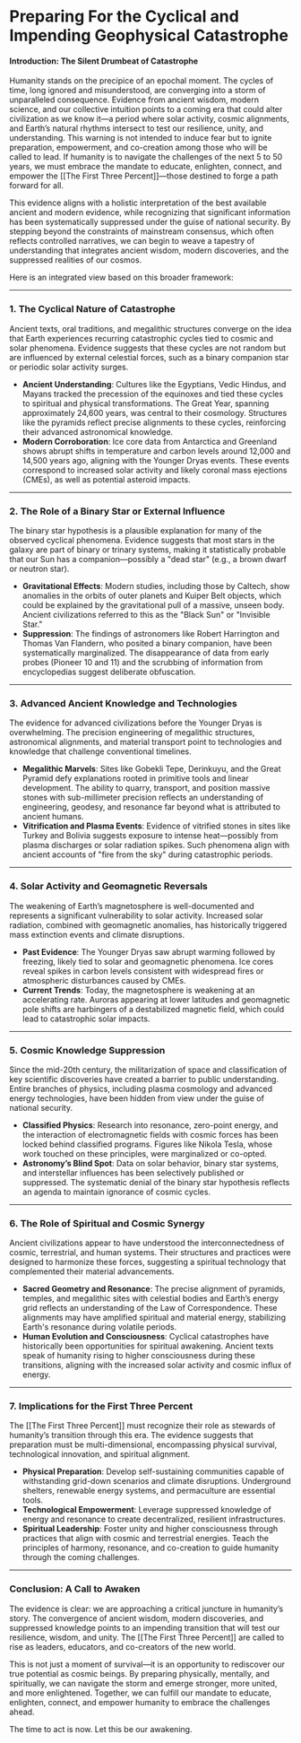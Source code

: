 # Preparing For the Cyclical and Impending Geophysical Catastrophe

#### Introduction: The Silent Drumbeat of Catastrophe

Humanity stands on the precipice of an epochal moment. The cycles of time, long ignored and misunderstood, are converging into a storm of unparalleled consequence. Evidence from ancient wisdom, modern science, and our collective intuition points to a coming era that could alter civilization as we know it—a period where solar activity, cosmic alignments, and Earth’s natural rhythms intersect to test our resilience, unity, and understanding. This warning is not intended to induce fear but to ignite preparation, empowerment, and co-creation among those who will be called to lead. If humanity is to navigate the challenges of the next 5 to 50 years, we must embrace the mandate to educate, enlighten, connect, and empower the [[The First Three Percent]]—those destined to forge a path forward for all.

This evidence aligns with a holistic interpretation of the best available ancient and modern evidence, while recognizing that significant information has been systematically suppressed under the guise of national security. By stepping beyond the constraints of mainstream consensus, which often reflects controlled narratives, we can begin to weave a tapestry of understanding that integrates ancient wisdom, modern discoveries, and the suppressed realities of our cosmos.

Here is an integrated view based on this broader framework:

---

### 1. **The Cyclical Nature of Catastrophe**

Ancient texts, oral traditions, and megalithic structures converge on the idea that Earth experiences recurring catastrophic cycles tied to cosmic and solar phenomena. Evidence suggests that these cycles are not random but are influenced by external celestial forces, such as a binary companion star or periodic solar activity surges.

- **Ancient Understanding**: Cultures like the Egyptians, Vedic Hindus, and Mayans tracked the precession of the equinoxes and tied these cycles to spiritual and physical transformations. The Great Year, spanning approximately 24,600 years, was central to their cosmology. Structures like the pyramids reflect precise alignments to these cycles, reinforcing their advanced astronomical knowledge.
- **Modern Corroboration**: Ice core data from Antarctica and Greenland shows abrupt shifts in temperature and carbon levels around 12,000 and 14,500 years ago, aligning with the Younger Dryas events. These events correspond to increased solar activity and likely coronal mass ejections (CMEs), as well as potential asteroid impacts.

---

### 2. **The Role of a Binary Star or External Influence**

The binary star hypothesis is a plausible explanation for many of the observed cyclical phenomena. Evidence suggests that most stars in the galaxy are part of binary or trinary systems, making it statistically probable that our Sun has a companion—possibly a "dead star" (e.g., a brown dwarf or neutron star).

- **Gravitational Effects**: Modern studies, including those by Caltech, show anomalies in the orbits of outer planets and Kuiper Belt objects, which could be explained by the gravitational pull of a massive, unseen body. Ancient civilizations referred to this as the "Black Sun" or "Invisible Star."
- **Suppression**: The findings of astronomers like Robert Harrington and Thomas Van Flandern, who posited a binary companion, have been systematically marginalized. The disappearance of data from early probes (Pioneer 10 and 11) and the scrubbing of information from encyclopedias suggest deliberate obfuscation.

---

### 3. **Advanced Ancient Knowledge and Technologies**

The evidence for advanced civilizations before the Younger Dryas is overwhelming. The precision engineering of megalithic structures, astronomical alignments, and material transport point to technologies and knowledge that challenge conventional timelines.

- **Megalithic Marvels**: Sites like Gobekli Tepe, Derinkuyu, and the Great Pyramid defy explanations rooted in primitive tools and linear development. The ability to quarry, transport, and position massive stones with sub-millimeter precision reflects an understanding of engineering, geodesy, and resonance far beyond what is attributed to ancient humans.
- **Vitrification and Plasma Events**: Evidence of vitrified stones in sites like Turkey and Bolivia suggests exposure to intense heat—possibly from plasma discharges or solar radiation spikes. Such phenomena align with ancient accounts of "fire from the sky" during catastrophic periods.

---

### 4. **Solar Activity and Geomagnetic Reversals**

The weakening of Earth’s magnetosphere is well-documented and represents a significant vulnerability to solar activity. Increased solar radiation, combined with geomagnetic anomalies, has historically triggered mass extinction events and climate disruptions.

- **Past Evidence**: The Younger Dryas saw abrupt warming followed by freezing, likely tied to solar and geomagnetic phenomena. Ice cores reveal spikes in carbon levels consistent with widespread fires or atmospheric disturbances caused by CMEs.
- **Current Trends**: Today, the magnetosphere is weakening at an accelerating rate. Auroras appearing at lower latitudes and geomagnetic pole shifts are harbingers of a destabilized magnetic field, which could lead to catastrophic solar impacts.

---

### 5. **Cosmic Knowledge Suppression**

Since the mid-20th century, the militarization of space and classification of key scientific discoveries have created a barrier to public understanding. Entire branches of physics, including plasma cosmology and advanced energy technologies, have been hidden from view under the guise of national security.

- **Classified Physics**: Research into resonance, zero-point energy, and the interaction of electromagnetic fields with cosmic forces has been locked behind classified programs. Figures like Nikola Tesla, whose work touched on these principles, were marginalized or co-opted.
- **Astronomy’s Blind Spot**: Data on solar behavior, binary star systems, and interstellar influences has been selectively published or suppressed. The systematic denial of the binary star hypothesis reflects an agenda to maintain ignorance of cosmic cycles.

---

### 6. **The Role of Spiritual and Cosmic Synergy**

Ancient civilizations appear to have understood the interconnectedness of cosmic, terrestrial, and human systems. Their structures and practices were designed to harmonize these forces, suggesting a spiritual technology that complemented their material advancements.

- **Sacred Geometry and Resonance**: The precise alignment of pyramids, temples, and megalithic sites with celestial bodies and Earth’s energy grid reflects an understanding of the Law of Correspondence. These alignments may have amplified spiritual and material energy, stabilizing Earth's resonance during volatile periods.
- **Human Evolution and Consciousness**: Cyclical catastrophes have historically been opportunities for spiritual awakening. Ancient texts speak of humanity rising to higher consciousness during these transitions, aligning with the increased solar activity and cosmic influx of energy.

---

### 7. **Implications for the First Three Percent**

The [[The First Three Percent]] must recognize their role as stewards of humanity’s transition through this era. The evidence suggests that preparation must be multi-dimensional, encompassing physical survival, technological innovation, and spiritual alignment.

- **Physical Preparation**: Develop self-sustaining communities capable of withstanding grid-down scenarios and climate disruptions. Underground shelters, renewable energy systems, and permaculture are essential tools.
- **Technological Empowerment**: Leverage suppressed knowledge of energy and resonance to create decentralized, resilient infrastructures.
- **Spiritual Leadership**: Foster unity and higher consciousness through practices that align with cosmic and terrestrial energies. Teach the principles of harmony, resonance, and co-creation to guide humanity through the coming challenges.

---

### Conclusion: A Call to Awaken

The evidence is clear: we are approaching a critical juncture in humanity’s story. The convergence of ancient wisdom, modern discoveries, and suppressed knowledge points to an impending transition that will test our resilience, wisdom, and unity. The [[The First Three Percent]] are called to rise as leaders, educators, and co-creators of the new world.

This is not just a moment of survival—it is an opportunity to rediscover our true potential as cosmic beings. By preparing physically, mentally, and spiritually, we can navigate the storm and emerge stronger, more united, and more enlightened. Together, we can fulfill our mandate to educate, enlighten, connect, and empower humanity to embrace the challenges ahead.

The time to act is now. Let this be our awakening.